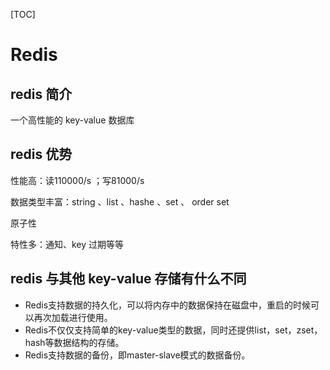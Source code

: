 [TOC]

# Redis

## redis 简介

一个高性能的 key-value 数据库

## redis 优势

性能高：读110000/s ；写81000/s

数据类型丰富：string 、list 、hashe 、set 、 order set

原子性

特性多：通知、key 过期等等

## redis  与其他 key-value 存储有什么不同

- Redis支持数据的持久化，可以将内存中的数据保持在磁盘中，重启的时候可以再次加载进行使用。
- Redis不仅仅支持简单的key-value类型的数据，同时还提供list，set，zset，hash等数据结构的存储。
- Redis支持数据的备份，即master-slave模式的数据备份。

